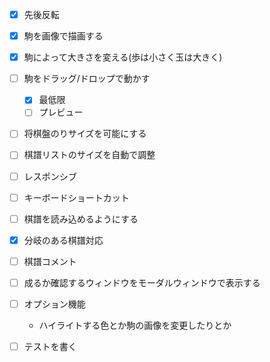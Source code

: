 - [x] 先後反転

- [x] 駒を画像で描画する

- [x] 駒によって大きさを変える(歩は小さく玉は大きく)

- [ ] 駒をドラッグ/ドロップで動かす
  - [x] 最低限
  - [ ] プレビュー

- [ ] 将棋盤のりサイズを可能にする

- [ ] 棋譜リストのサイズを自動で調整

- [ ] レスポンシブ

- [ ] キーボードショートカット

- [ ] 棋譜を読み込めるようにする

- [x] 分岐のある棋譜対応

- [ ] 棋譜コメント

- [ ] 成るか確認するウィンドウをモーダルウィンドウで表示する

- [ ] オプション機能
  - ハイライトする色とか駒の画像を変更したりとか

- [ ] テストを書く
